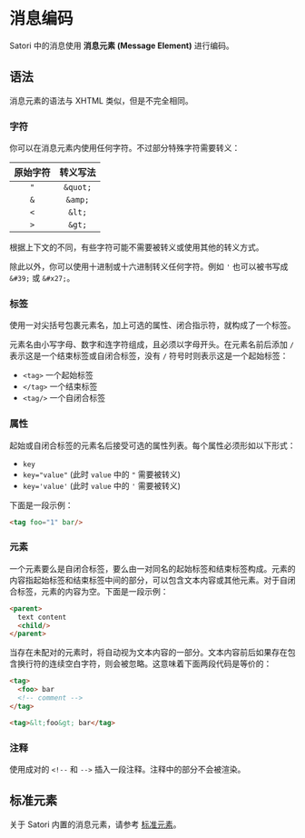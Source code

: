 # 消息编码

Satori 中的消息使用 **消息元素 (Message Element)** 进行编码。

## 语法

消息元素的语法与 XHTML 类似，但是不完全相同。

### 字符

你可以在消息元素内使用任何字符。不过部分特殊字符需要转义：

| 原始字符 | 转义写法 |
| :---: | :---: |
| `"` | `&quot;` |
| `&` | `&amp;` |
| `<` | `&lt;` |
| `>` | `&gt;` |

根据上下文的不同，有些字符可能不需要被转义或使用其他的转义方式。

除此以外，你可以使用十进制或十六进制转义任何字符。例如 `'` 也可以被书写成 `&#39;` 或 `&#x27;`。

### 标签

使用一对尖括号包裹元素名，加上可选的属性、闭合指示符，就构成了一个标签。

元素名由小写字母、数字和连字符组成，且必须以字母开头。在元素名前后添加 `/` 表示这是一个结束标签或自闭合标签，没有 `/` 符号时则表示这是一个起始标签：

- `<tag>` 一个起始标签
- `</tag>` 一个结束标签
- `<tag/>` 一个自闭合标签

### 属性

起始或自闭合标签的元素名后接受可选的属性列表。每个属性必须形如以下形式：

- `key`
- `key="value"` (此时 `value` 中的 `"` 需要被转义)
- `key='value'` (此时 `value` 中的 `'` 需要被转义)

下面是一段示例：

```html
<tag foo="1" bar/>
```

### 元素

一个元素要么是自闭合标签，要么由一对同名的起始标签和结束标签构成。元素的内容指起始标签和结束标签中间的部分，可以包含文本内容或其他元素。对于自闭合标签，元素的内容为空。下面是一段示例：

```html
<parent>
  text content
  <child/>
</parent>
```

当存在未配对的元素时，将自动视为文本内容的一部分。文本内容前后如果存在包含换行符的连续空白字符，则会被忽略。这意味着下面两段代码是等价的：

```html
<tag>
  <foo> bar
  <!-- comment -->
</tag>
```

```html
<tag>&lt;foo&gt; bar</tag>
```

### 注释

使用成对的 `<!--` 和 `-->` 插入一段注释。注释中的部分不会被渲染。

## 标准元素

关于 Satori 内置的消息元素，请参考 [标准元素](./elements.md)。
